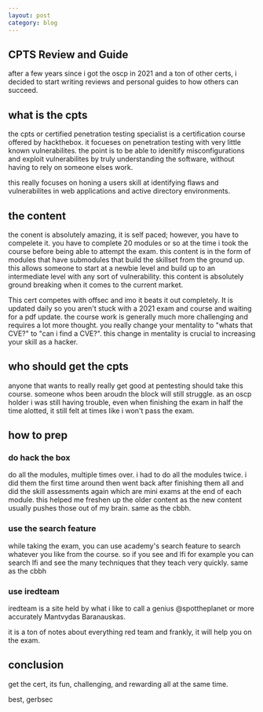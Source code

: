 ```yaml
---
layout: post
category: blog
---
```


## CPTS Review and Guide

after a few years since i got the oscp in 2021 and a ton of other certs, i decided to start writing reviews and personal guides to how others can
succeed. 

## what is the cpts

the cpts or certified penetration testing specialist is a certification course offered by hackthebox. it focueses on penetration testing with very little known vulnerabilites. the point is to be able to idenitify misconfigurations and exploit vulnerabilites by truly understanding the software, without having to rely on someone elses work.

this really focuses on honing a users skill at identifying flaws and vulnerabilites in web applications and active directory environments. 

## the content

the conent is absolutely amazing, it is self paced; however, you have to compelete it. you have to complete 20 modules or so at the time i took the course before being able to attempt the exam. this content is in the form of modules that have submodules that build the skillset from the ground up. this allows someone to start at a newbie level and build up to an intermediate level with any sort of vulnerability. this content is absolutely ground breaking when it comes to the current market. 

This cert competes with offsec and imo it beats it out completely. It is updated daily so you aren't stuck with a 2021 exam and course and waiting for a pdf update. the course work is generally much more challenging and requires a lot more thought. you really change your mentality to "whats that CVE?" to "can i find a CVE?". this change in mentality is crucial to increasing your skill as a hacker.  

## who should get the cpts

anyone that wants to really really get good at pentesting should take this course. someone whos been aroudn the block will still struggle. as an oscp holder i was still having trouble, even when finishing the exam in half the time alotted, it still felt at times like i won't pass the exam. 

## how to prep

### do hack the box

do all the modules, multiple times over. i had to do all the modules twice. i did them the first time around then went back after finishing them all and did the skill assessments again which are mini exams at the end of each module. this helped me freshen up the older content as the new content usually pushes those out of my brain. same as the cbbh.

### use the search feature

while taking the exam, you can use academy's search feature to search whatever you like from the course. so if you see and lfi for example you can search lfi and see the many techniques that they teach very quickly. same as the cbbh

### use iredteam

iredteam is a site held by what i like to call a genius @spottheplanet or more accurately Mantvydas Baranauskas. 

it is a ton of notes about everything red team and frankly, it will help you on the exam.

## conclusion

get the cert, its fun, challenging, and rewarding all at the same time. 

best, gerbsec